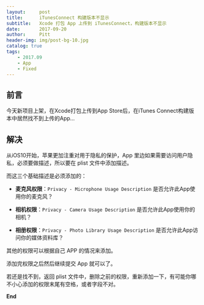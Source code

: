 ```yaml
---
layout:     post
title:      iTunesConnect 构建版本不显示
subtitle:   Xcode 打包 App 上传到 iTunesConnect，构建版本不显示
date:       2017-09-20
author:     Pitt
header-img: img/post-bg-10.jpg
catalog: true
tags:
    - 2017.09
    - App
    - Fixed
---
```



## 前言

今天新项目上架，在Xcode打包上传到App Store后，在iTunes Connect构建版本中居然找不到上传的App...

## 解决

从iOS10开始，苹果更加注重对用于隐私的保护，App 里边如果需要访问用户隐私，必须要做描述，所以要在 plist 文件中添加描述。

而这三个基础描述是必须添加的：

- **麦克风权限**：`Privacy - Microphone Usage Description` 是否允许此App使用你的麦克风？

- **相机权限**：`Privacy - Camera Usage Description` 是否允许此App使用你的相机？

- **相册权限**：`Privacy - Photo Library Usage Description` 是否允许此App访问你的媒体资料库？


其他的权限可以根据自己 APP 的情况来添加。

添加完权限之后然后继续提交 App 就可以了。

若还是找不到，返回 plist 文件中，删除之前的权限，重新添加一下，有可能你哪不小心添加的权限末尾有空格，或者字段不对。

**End**
